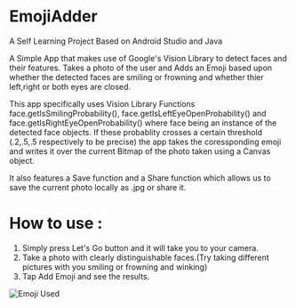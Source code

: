 # EmojiAdder
A Self Learning Project Based on Android Studio and Java

A Simple App that makes use of Google's Vision Library to detect faces and their features. Takes a photo of the user and Adds an Emoji based upon whether the detected faces are smiling or frowning and whether thier left,right or both eyes are closed.

This app specifically uses Vision Library Functions face.getIsSmilingProbability(), face.getIsLeftEyeOpenProbability() and face.getIsRightEyeOpenProbability() where face being an instance of the detected face objects. If these probablity crosses a certain threshold (.2,.5,.5 respectively to be precise) the app takes the coressponding emoji and writes it over the current Bitmap of the photo taken using a Canvas object.

It also features a Save function and a Share function which allows us to save the current photo locally as .jpg or share it.

# How to use : 
1) Simply press Let's Go button and it will take you to your camera.
2) Take a photo with clearly distinguishable faces.(Try taking different pictures with you smiling or frowning and winking)
3) Tap Add Emoji and see the results.

![Emoji Used](https://github.com/kastub611/EmojiAdder/blob/master/Capture.JPG)
